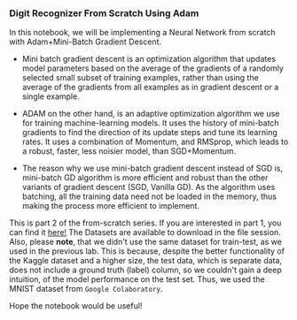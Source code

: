 ### Digit Recognizer From Scratch Using Adam

In this notebook, we will be implementing a Neural Network from scratch with Adam+Mini-Batch Gradient Descent. 

- Mini batch gradient descent is an optimization algorithm that updates model parameters based on the average of the gradients of a randomly selected small subset of training examples, rather than using the average of the gradients from all examples as in gradient descent or a single example.

- ADAM on the other hand, is an adaptive optimization algorithm we use for training machine-learning models. It uses the history of mini-batch gradients to find the direction of its update steps and tune its learning rates. It uses a combination of Momentum, and RMSprop, which leads to a robust, faster, less noisier model, than SGD+Momentum.
  
- The reason why we use mini-batch gradient descent instead of SGD is, mini-batch GD algorithm is more efficient and robust than the other variants of gradient descent (SGD, Vanilla GD). As the algorithm uses batching, all the training data need not be loaded in the memory, thus making the process more efficient to implement.

This is part 2 of the from-scratch series. If you are interested in part 1, you can find it <a href='https://github.com/Kiana-Jafari/Digit-Recognition-From-Scratch'>here!</a>
The Datasets are available to download in the file session. 
Also, please **note**, that we didn't use the same dataset for train-test, as we used in the previous lab. This is because, despite the better functionality of the Kaggle dataset and a higher size, the test data, which is separate data, does not include a ground truth (label) column, so we couldn't gain a deep intuition, of the model performance on the test set. Thus, we used the MNIST dataset from `Google Colaboratory`.

Hope the notebook would be useful!
